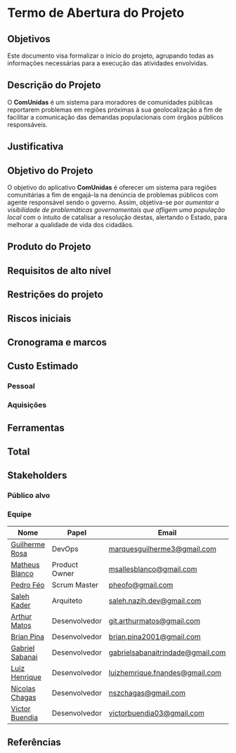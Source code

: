 # Termo de Abertura do Projeto
## Objetivos
Este documento visa formalizar o início do projeto, agrupando todas as informações necessárias para a execução das atividades envolvidas.

## Descrição do Projeto
O **ComUnidas** é um sistema para moradores de comunidades públicas reportarem problemas em regiões próximas à sua geolocalização a fim de facilitar a comunicação das demandas populacionais com órgãos públicos responsáveis.

## Justificativa
<!--  -->

## Objetivo do Projeto
O objetivo do aplicativo **ComUnidas** é oferecer um sistema para regiões comunitárias a fim de engajá-la na denúncia de problemas públicos com agente responsável sendo o governo. Assim, objetiva-se por *aumentar a visibilidade de problemáticas governamentais que afligem uma população local* com o intuito de catalisar a resolução destas, alertando o Estado, para melhorar a qualidade de vida dos cidadãos.

## Produto do Projeto


## Requisitos de alto nível
## Restrições do projeto
## Riscos iniciais
## Cronograma e marcos
## Custo Estimado
### Pessoal
### Aquisições
## Ferramentas
## Total
## Stakeholders
### Público alvo
<!--  -->
### Equipe
|Nome|Papel|Email|
|--|--|--|
|[Guilherme Rosa](https://github.com/guilhesme23)|DevOps|marquesguilherme3@gmail.com|
|[Matheus Blanco](https://github.com/MatheusBlanco)|Product Owner|msallesblanco@gmail.com|
|[Pedro Féo](https://github.com/Phe0)|Scrum Master|pheofo@gmail.com|
|[Saleh Kader](https://github.com/devsalula)|Arquiteto|saleh.nazih.dev@gmail.com|
|[Arthur Matos](https://github.com/Arthur-Matos)|Desenvolvedor|git.arthurmatos@gmail.com|
|[Brian Pina](https://github.com/DLBrianPina)|Desenvolvedor|brian.pina2001@gmail.com|
|[Gabriel Sabanai](https://github.com/Sabanai104)|Desenvolvedor|gabrielsabanaitrindade@gmail.com |
|[Luiz Henrique](https://github.com/luiz-herique)|Desenvolvedor|luizhemrique.fnandes@gmail.com|
|[Nicolas Chagas](https://github.com/nszchagas)|Desenvolvedor|nszchagas@gmail.com|
|[Victor Buendia](https://github.com/Victor-Buendia)|Desenvolvedor|victorbuendia03@gmail.com|

## Referências